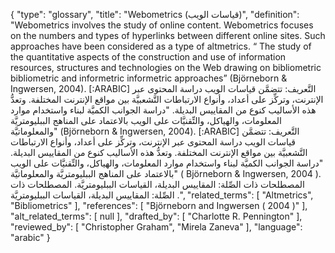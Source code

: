 {
    "type": "glossary",
    "title": "Webometrics (قياسات الويب)",
    "definition": "Webometrics involves the study of online content. Webometrics focuses on the numbers and types of hyperlinks between different online sites. Such approaches have been considered as a type of altmetrics. “ The study of the quantitative aspects of the construction and use of information resources, structures and technologies on the Web drawing on bibliometric bibliometric and informetric informetric approaches” (Björneborn & Ingwersen, 2004). [:ARABIC] التَّعريف: تتضمَّن قياسات الويب دراسة المحتوى عبر الإنترنت، وتركِّز على أعداد، وأنواع الارتباطات التَّشعبيَّة بين مواقع الإنترنت المختلفة. وتعدُّ هذه الأساليب كنوع من المقاييس البديلة. \"دراسة الجوانب الكميَّة لبناء واستخدام موارد المعلومات، والهياكل، والتِّقنيَّات على الويب بالاعتماد على المناهج الببليومتريَّة والمعلوماتيَّة\" (Björneborn & Ingwersen, 2004). [:ARABIC] التَّعريف: تتضمَّن قياسات الويب دراسة المحتوى عبر الإنترنت، وتركِّز على أعداد، وأنواع الارتباطات التَّشعبيَّة بين مواقع الإنترنت المختلفة. وتعدُّ هذه الأساليب كنوع من المقاييس البديلة. \"دراسة الجوانب الكميَّة لبناء واستخدام موارد المعلومات، والهياكل، والتِّقنيَّات على الويب بالاعتماد على المناهج الببليومتريَّة والمعلوماتيَّة\" ( Björneborn & Ingwersen, 2004 ). المصطلحات ذات الصِّلة: المقاييس البديلة، القياسات الببليومتريَّة. المصطلحات ذات الصِّلة: المقاييس البديلة، القياسات الببليومتريَّة .",
    "related_terms": [
        "Altmetrics",
        "Bibliometrics"
    ],
    "references": [
        "Björneborn and Ingwersen ( 2004 )"
    ],
    "alt_related_terms": [
        null
    ],
    "drafted_by": [
        "Charlotte R. Pennington"
    ],
    "reviewed_by": [
        "Christopher Graham",
        "Mirela Zaneva"
    ],
    "language": "arabic"
}